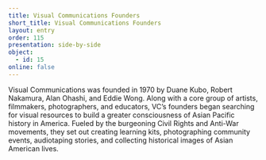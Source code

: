 ```yaml
---
title: Visual Communications Founders
short_title: Visual Communications Founders
layout: entry
order: 115
presentation: side-by-side
object:
  - id: 15
online: false
---
```


Visual Communications was founded in 1970 by Duane Kubo, Robert Nakamura, Alan Ohashi, and Eddie Wong. Along with a core group of artists, filmmakers, photographers, and educators, VC’s founders began searching for visual resources to build a greater consciousness of Asian Pacific history in America. Fueled by the burgeoning Civil Rights and Anti-War movements, they set out creating learning kits, photographing community events, audiotaping stories, and collecting historical images of Asian American lives. 
